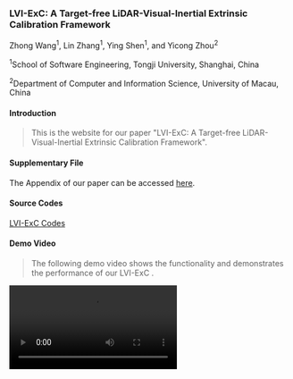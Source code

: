 ### LVI-ExC: A Target-free LiDAR-Visual-Inertial Extrinsic Calibration Framework

Zhong Wang<sup>1</sup>, Lin Zhang<sup>1</sup>, Ying Shen<sup>1</sup>, and Yicong Zhou<sup>2</sup>

<sup>1</sup>School of Software Engineering, Tongji University, Shanghai, China

<sup>2</sup>Department of Computer and Information Science, University of Macau, China

#### Introduction

>  This is the website for our paper "LVI-ExC: A Target-free LiDAR-Visual-Inertial Extrinsic Calibration Framework".

#### Supplementary File

The Appendix of our paper can be accessed [here](Appendix.pdf).

#### Source Codes

[LVI-ExC Codes](https://github.com/peterWon/LVI-ExC)

#### Demo Video

> The following demo video shows the functionality and demonstrates the performance of our LVI-ExC .

<video id="v1" controls="" src="LVI-ExC-MM.mp4" preload="true">




